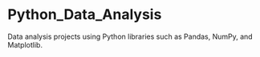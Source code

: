# Python_Data_Analysis
Data analysis projects using Python libraries such as Pandas, NumPy, and Matplotlib.
